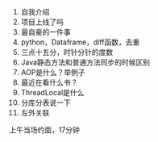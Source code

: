 1. 自我介绍
2. 项目上线了吗
3. 最自豪的一件事
4. python，Dataframe，diff函数，去重
5. 三点十五分，时针分针的度数
6. Java静态方法和普通方法同步的时候区别
7. AOP是什么？举例子
8. 最近在看什么书？
9. ThreadLocal是什么
10. 分库分表说一下
11. 左外关联

上午当场约面，17分钟